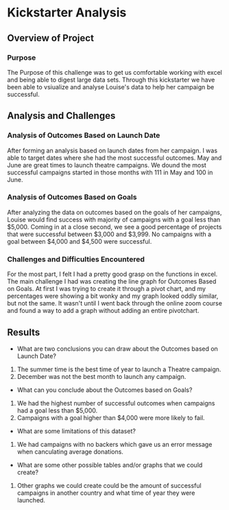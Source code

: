 # Kickstarter Analysis

## Overview of Project

### Purpose
The Purpose of this challenge was to get us comfortable working with excel and being able to digest large data sets. Through this kickstarter we have been able to vsiualize and analyse Louise's data to help her campaign be successful. 

## Analysis and Challenges

### Analysis of Outcomes Based on Launch Date
After forming an analysis based on launch dates from her campaign. I was able to target dates where she had the most successful outcomes. May and June are great times to launch theatre campaigns. We dound the most successful campaigns started in those months with 111 in May and 100 in June.

### Analysis of Outcomes Based on Goals
After analyzing the data on outcomes based on the goals  of her campaigns, Louise would find success with majority of campaigns with a goal less than $5,000. Coming in at a close second, we see a good percentage of projects that were successful between $3,000 and $3,999. No campaigns with a goal between $4,000 and $4,500 were successful.

### Challenges and Difficulties Encountered
For the most part, I felt I had a pretty good grasp on the functions in excel. The main challenge I had was creating the line graph for Outcomes Based on Goals. At first I was trying to create it through a pivot chart, and my percentages were showing a bit wonky and my graph looked oddly similar, but not the same. It wasn't until I went back through the online zoom course and found a way to add a graph without adding an entire pivotchart.
## Results

- What are two conclusions you can draw about the Outcomes based on Launch Date?

1. The summer time is the best time of year to launch a Theatre campaign.
2. December was not the best month to launch any campaign.

- What can you conclude about the Outcomes based on Goals?

1. We had the highest number of successful outcomes when campaigns had a goal less than $5,000.
2. Campaigns with a goal higher than $4,000 were more likely to fail.

- What are some limitations of this dataset?

1. We had campaigns with no backers which gave us an error message when canculating average donations.

- What are some other possible tables and/or graphs that we could create?

1. Other graphs we could create could be the amount of successful campaigns in another country and what time of year they were launched.
